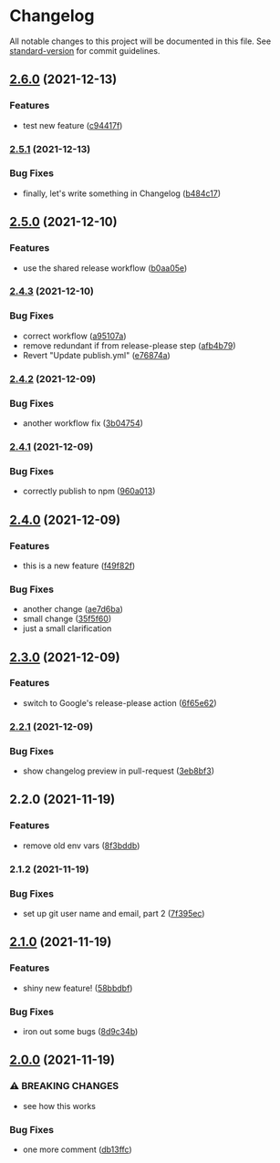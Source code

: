 # Changelog

All notable changes to this project will be documented in this file. See [standard-version](https://github.com/conventional-changelog/standard-version) for commit guidelines.

## [2.6.0](https://www.github.com/tsufiev/test-publish-action/compare/v2.5.1...v2.6.0) (2021-12-13)


### Features

* test new feature ([c94417f](https://www.github.com/tsufiev/test-publish-action/commit/c94417f7be10c823b7151a40cb28e95581d1c492))

### [2.5.1](https://www.github.com/tsufiev/test-publish-action/compare/v2.5.0...v2.5.1) (2021-12-13)


### Bug Fixes

* finally, let's write something in Changelog ([b484c17](https://www.github.com/tsufiev/test-publish-action/commit/b484c1786bb9056d81dd4188dd0eeadb04b3b782))

## [2.5.0](https://www.github.com/tsufiev/test-publish-action/compare/v2.4.3...v2.5.0) (2021-12-10)


### Features

* use the shared release workflow ([b0aa05e](https://www.github.com/tsufiev/test-publish-action/commit/b0aa05e1a33795562da151d9a1240b5a8158867c))

### [2.4.3](https://www.github.com/tsufiev/test-publish-action/compare/v2.4.2...v2.4.3) (2021-12-10)


### Bug Fixes

* correct workflow ([a95107a](https://www.github.com/tsufiev/test-publish-action/commit/a95107a4df8cde8efe39c2bbadfe3edbc9117b1d))
* remove redundant if from release-please step ([afb4b79](https://www.github.com/tsufiev/test-publish-action/commit/afb4b797426a0533206b9d11e248b7c3e0e9cfb2))
* Revert "Update publish.yml" ([e76874a](https://www.github.com/tsufiev/test-publish-action/commit/e76874a788295a4910c80b2ca902a8c32c9a87a0))

### [2.4.2](https://www.github.com/tsufiev/test-publish-action/compare/v2.4.1...v2.4.2) (2021-12-09)


### Bug Fixes

* another workflow fix ([3b04754](https://www.github.com/tsufiev/test-publish-action/commit/3b047547f19bfaa651e37ccbe3f04a96d5e7809b))

### [2.4.1](https://www.github.com/tsufiev/test-publish-action/compare/v2.4.0...v2.4.1) (2021-12-09)


### Bug Fixes

* correctly publish to npm ([960a013](https://www.github.com/tsufiev/test-publish-action/commit/960a0136eef10062d3a49d81528f227c16dac42b))

## [2.4.0](https://www.github.com/tsufiev/test-publish-action/compare/v2.3.0...v2.4.0) (2021-12-09)


### Features

* this is a new feature ([f49f82f](https://www.github.com/tsufiev/test-publish-action/commit/f49f82ff6bbc54f5e413e2ecacdbe625f995fc1e))


### Bug Fixes

* another change ([ae7d6ba](https://www.github.com/tsufiev/test-publish-action/commit/ae7d6ba5b31836720feaadf82793ea24e3b9acac))
* small change ([35f5f60](https://www.github.com/tsufiev/test-publish-action/commit/35f5f60dfdb48020468cbf4a33e91bad46e66d74))
* just a small clarification

## [2.3.0](https://www.github.com/tsufiev/test-publish-action/compare/v2.2.1...v2.3.0) (2021-12-09)


### Features

* switch to Google's release-please action ([6f65e62](https://www.github.com/tsufiev/test-publish-action/commit/6f65e62d3b87b88e46fdb9d023ae8b5d6995c6df))

### [2.2.1](https://github.com/tsufiev/test-publish-action/compare/v2.2.0...v2.2.1) (2021-12-09)


### Bug Fixes

* show changelog preview in pull-request ([3eb8bf3](https://github.com/tsufiev/test-publish-action/commit/3eb8bf3fd9f7d51baf86c1bcd4130874fc5a7fc4))

## 2.2.0 (2021-11-19)


### Features

* remove old env vars ([8f3bddb](https://github.com/tsufiev/test-publish-action/commit/8f3bddb8ae67dbe3b649eae23fb09af614b8250d))

### 2.1.2 (2021-11-19)


### Bug Fixes

* set up git user name and email, part 2 ([7f395ec](https://github.com/tsufiev/test-publish-action/commit/7f395ece85076a513fcd0be43a20bbe4dfb8ff4b))

## [2.1.0](https://github.com/tsufiev/test-publish-action/compare/v2.0.0...v2.1.0) (2021-11-19)


### Features

* shiny new feature! ([58bbdbf](https://github.com/tsufiev/test-publish-action/commit/58bbdbf7026761a00b037a67da3e76dd121c9514))


### Bug Fixes

* iron out some bugs ([8d9c34b](https://github.com/tsufiev/test-publish-action/commit/8d9c34bc0f2baa5f03a4a4bac8af4fe4d9f8407f))

## [2.0.0](https://github.com/tsufiev/test-publish-action/compare/v1.0.2...v2.0.0) (2021-11-19)


### ⚠ BREAKING CHANGES

* see how this works

### Bug Fixes

* one more comment ([db13ffc](https://github.com/tsufiev/test-publish-action/commit/db13ffcd68773a9a79760dea3f3e7009688f263d))
